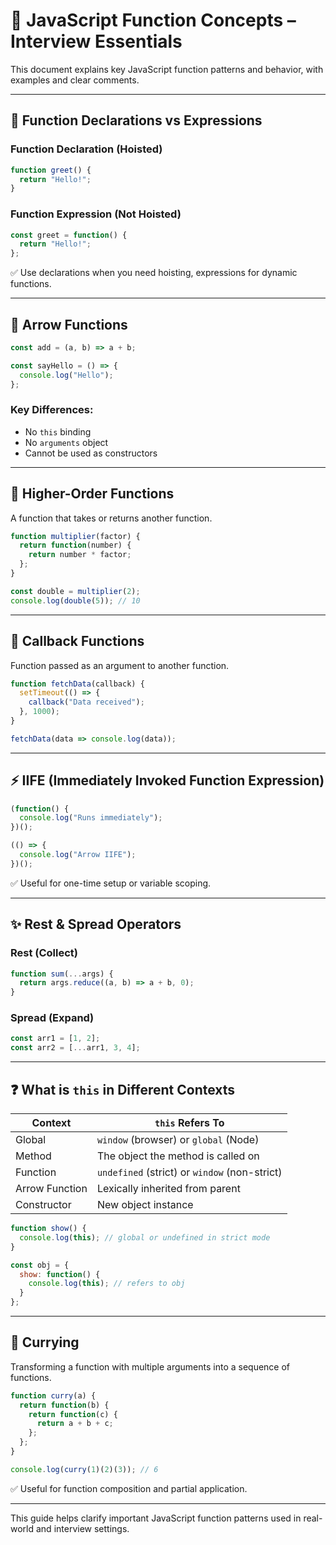 
# 🧠 JavaScript Function Concepts – Interview Essentials

This document explains key JavaScript function patterns and behavior, with examples and clear comments.

---

## 📝 Function Declarations vs Expressions

### Function Declaration (Hoisted)
```js
function greet() {
  return "Hello!";
}
```

### Function Expression (Not Hoisted)
```js
const greet = function() {
  return "Hello!";
};
```

✅ Use declarations when you need hoisting, expressions for dynamic functions.

---

## 🏹 Arrow Functions

```js
const add = (a, b) => a + b;

const sayHello = () => {
  console.log("Hello");
};
```

### Key Differences:
- No `this` binding
- No `arguments` object
- Cannot be used as constructors

---

## 🎯 Higher-Order Functions

A function that takes or returns another function.

```js
function multiplier(factor) {
  return function(number) {
    return number * factor;
  };
}

const double = multiplier(2);
console.log(double(5)); // 10
```

---

## 🔁 Callback Functions

Function passed as an argument to another function.

```js
function fetchData(callback) {
  setTimeout(() => {
    callback("Data received");
  }, 1000);
}

fetchData(data => console.log(data));
```

---

## ⚡ IIFE (Immediately Invoked Function Expression)

```js
(function() {
  console.log("Runs immediately");
})();

(() => {
  console.log("Arrow IIFE");
})();
```

✅ Useful for one-time setup or variable scoping.

---

## ✨ Rest & Spread Operators

### Rest (Collect)
```js
function sum(...args) {
  return args.reduce((a, b) => a + b, 0);
}
```

### Spread (Expand)
```js
const arr1 = [1, 2];
const arr2 = [...arr1, 3, 4];
```

---

## ❓ What is `this` in Different Contexts

| Context | `this` Refers To |
|--------|-------------------|
| Global | `window` (browser) or `global` (Node) |
| Method | The object the method is called on |
| Function | `undefined` (strict) or `window` (non-strict) |
| Arrow Function | Lexically inherited from parent |
| Constructor | New object instance |

```js
function show() {
  console.log(this); // global or undefined in strict mode
}

const obj = {
  show: function() {
    console.log(this); // refers to obj
  }
};
```

---

## 🍛 Currying

Transforming a function with multiple arguments into a sequence of functions.

```js
function curry(a) {
  return function(b) {
    return function(c) {
      return a + b + c;
    };
  };
}

console.log(curry(1)(2)(3)); // 6
```

✅ Useful for function composition and partial application.

---

This guide helps clarify important JavaScript function patterns used in real-world and interview settings.
